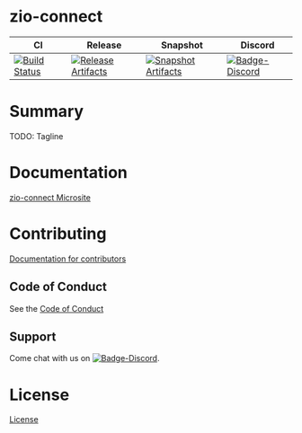 # zio-connect

| CI | Release | Snapshot | Discord |
| --- | --- | --- | --- |
| [![Build Status][Badge-Circle]][Link-Circle] | [![Release Artifacts][Badge-SonatypeReleases]][Link-SonatypeReleases] | [![Snapshot Artifacts][Badge-SonatypeSnapshots]][Link-SonatypeSnapshots] | [![Badge-Discord]][Link-Discord] |

# Summary
TODO: Tagline

# Documentation
[zio-connect Microsite](https://zio.github.io/zio-connect/)

# Contributing
[Documentation for contributors](https://zio.github.io/zio-connect/docs/about/about_contributing)

## Code of Conduct

See the [Code of Conduct](https://zio.github.io/zio-connect/docs/about/about_coc)

## Support

Come chat with us on [![Badge-Discord]][Link-Discord].


# License
[License](LICENSE)

[Badge-SonatypeReleases]: https://img.shields.io/nexus/r/https/oss.sonatype.org/dev.zio/zio-connect_2.12.svg "Sonatype Releases"
[Badge-SonatypeSnapshots]: https://img.shields.io/nexus/s/https/oss.sonatype.org/dev.zio/zio-connect_2.12.svg "Sonatype Snapshots"
[Badge-Discord]: https://img.shields.io/discord/629491597070827530?logo=discord "chat on discord"
[Badge-Circle]: https://circleci.com/gh/zio/zio-connect.svg?style=svg "circleci"
[Link-Circle]: https://circleci.com/gh/zio/zio-connect "circleci"
[Link-SonatypeReleases]: https://oss.sonatype.org/content/repositories/releases/dev/zio/zio-connect_2.12/ "Sonatype Releases"
[Link-SonatypeSnapshots]: https://oss.sonatype.org/content/repositories/snapshots/dev/zio/zio-connect_2.12/ "Sonatype Snapshots"
[Link-Discord]: https://discord.gg/2ccFBr4 "Discord"

